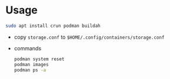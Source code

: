 # Usage

```bash
sudo apt install crun podman buildah
```

- copy `storage.conf` to `$HOME/.config/containers/storage.conf`

- commands

  ```bash
  podman system reset
  podman images
  podman ps -a
  ```
